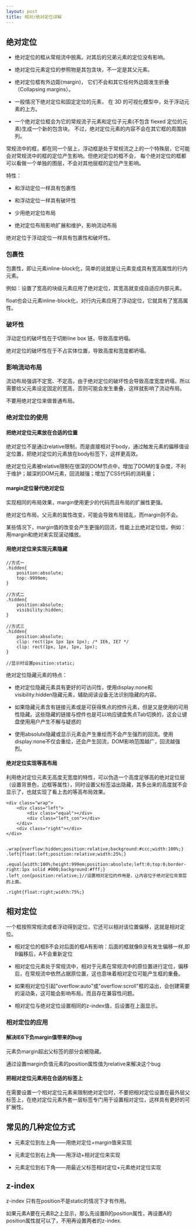 ```yaml
---
layout: post
title: 相对/绝对定位详解
---
```

## 绝对定位

* 绝对定位的框从常规流中脱离。对其后的兄弟元素的定位没有影响。

* 绝对定位元素定位的参照物是其包含块，不一定是其父元素。

* 绝对定位框有外边距(margin)， 它们不会和其它任何外边距发生折叠（Collapsing margins）。

* 一般情况下绝对定位和固定定位的元素， 在 3D 的可视化模型中，处于浮动元素的上方。

* 一个绝对定位框会为它的常规流子元素和定位子元素(不包含 fiexed 定位的元素)生成一个新的包含块。 不过，绝对定位元素的内容不会在其它框的周围排列。

常规流中的框，都在同一个层上，浮动框是处于常规流之上的一个特殊层，它可能会对常规流中的框的定位产生影响。但绝对定位的框不会， 每个绝对定位的框都可以看做一个单独的图层，不会对其他层框的定位产生影响。




特性：

* 和浮动定位一样具有包裹性

* 和浮动定位一样具有破坏性

* 少用绝对定位布局

* 绝对定位布局影响扩展和维护，影响流动布局

绝对定位于浮动定位一样具有包裹性和破坏性。

### 包裹性

包裹性，即让元素inline-block化，简单的说就是让元素变成具有宽高属性的行内元素。

例如：设置了宽高的块级元素应用了绝对定位，其宽高就变成自适应内部元素。

float也会让元素inline-block化，对行内元素应用了浮动定位，它就具有了宽高属性。

### 破坏性

浮动定位的破坏性在于切断line box 链，导致高度坍塌。

绝对定位的破坏性在于不占实体位置，导致高度和宽度都坍塌。

### 影响流动布局

流动布局强调不定宽、不定高，由于绝对定位的破坏性会导致高度宽度坍塌，所以需要给父元素设定固定的宽高，否则可能会发生重叠，这样就影响了流动布局。

不要用绝对定位来做普通布局。

### 绝对定位的使用

#### 把绝对定位元素放在合适的位置

绝对定位不是通过relative限制，而是直接相对于body，通过触发元素的偏移值设定位置，把绝对定位的元素放在body标签下，这样更高效。

绝对定位元素被relative限制在很深的DOM节点中，增加了DOM的复杂度，不利于维护；越深的DOM元素，回流越强；增加了CSS代码的消耗量；

#### margin定位替代绝对定位

实现相同的布局效果，margin使用更少的代码而且布局的扩展性更强。

绝对定位布局，父元素的属性改变，可能会导致布局错乱，而margin则不会。

某些情况下，margin值的改变会产生更强的回流，性能上比绝对定位低，例如：用margin和绝对来实现滚动播放。

#### 用绝对定位来实现元素隐藏
	//方式一
    .hidden{
        position:absolute;
        top:-9999em;
    }

	//方式二
    .hidden{
        position:absolute;
        visibility:hidden;
    }

	//方式三
    .hidden{
        position:absolute;
        clip: rect(1px 1px 1px 1px); /* IE6, IE7 */
        clip: rect(1px, 1px, 1px, 1px);
    }
    
    //显示时设置position:static;

绝对定位隐藏元素的特点：

* 绝对定位隐藏元素具有更好的可访问性，使用display:none和visibility:hidden隐藏元素，辅助阅读设备无法识别隐藏的内容。

* 如果隐藏元素含有链接元素或是可获得焦点的控件元素，但是又是使用的可用性隐藏。这些隐藏的链接与控件也是可以响应键盘焦点Tab切换的，这会让键盘使用用户产生不解与疑惑的

* 使用absolute隐藏或显示元素会产生重绘而不会产生强烈的回流。使用display:none不仅会重绘，还会产生回流，DOM影响范围越广，回流越强烈。

#### 绝对定位实现等高布局

利用绝对定位元素无高度无宽度的特性，可以伪造一个高度足够高的绝对定位层（设置背景色，边框等属性），同时设置父标签溢出隐藏，其多出来的高度就不会显示了，也就实现了看上去的等高布局效果。

    <div class="wrap">
        <div class="left">
            <div class="equal"></div>
            <div class="left_con"></div>
        </div>
        <div class="right"></div>
    </div>
    

    .wrap{overflow:hidden;position:relative;background:#ccc;width:100%;}
    .left{float:left;position:relative;width:25%;}

    .equal{width:100%;height:999em;position:absolute;left:0;top:0;border-right:1px solid #000;background:#fff;}
    .left_con{position:relative;}//设置相对定位的作用是，让内容位于绝对定位背景层的上面。
    
    .right{float:right;width:75%;}
    
    
## 相对定位

一个框按照常规流或者浮动得到定位，它还可以相对该位置偏移，这就是相对定位。

* 相对定位的框B不会对后面的框A有影响：后面的框就像B没有发生偏移一样,即B偏移后，A不会重新定位

* 相对定位元素处于常规流中，相对于元素在常规流中的原位置进行定位，偏移后，在常规流中依然占据原位置，这也意味着相对定位可能产生框的重叠。

* 如果相对定位引起"overflow:auto"或"overflow:scroll"框的溢出，会创建需要的滚动条，这可能会影响布局。而且存在兼容性问题。

* 相对定位与绝对定位设置相同的z-index值，后设置在上面显示。

### 相对定位的应用

#### 解决IE6下负margin值带来的bug

元素负margin超出父标签的部分会被隐藏。

通过设置margin负值元素的position属性值为relative来解决这个bug

#### 把相对定位元素用在合适的标签上

在需要设置一个相对定位元素来限制绝对定位时，不要把相对定位设置在最外层父标签上，在绝对定位元素外套一层标签专门用于设置相对定位，这样具有更好的可扩展性。

## 常见的几种定位方式

* 元素定位到左上角——用绝对定位+margin值来实现

* 元素定位到右上角——用浮动+相对定位来实现

* 元素定位到右下角——用最近父标签相对定位+元素绝对定位实现

## z-index

z-index 只有在position不是static的情况下才有作用。

如果元素A要在元素B之上显示，那么先设置B的position属性，再设置A的position属性就可以了，不用再设置两者的z-index.







